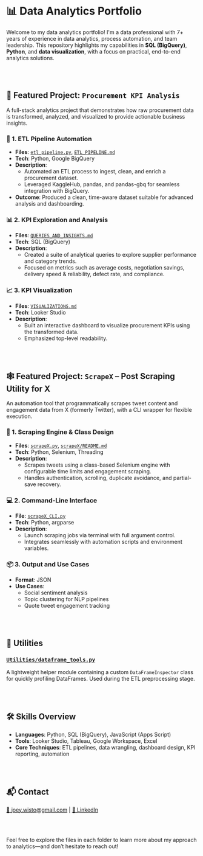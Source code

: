 # 📊 Data Analytics Portfolio

Welcome to my data analytics portfolio! I'm a data professional with 7+ years of experience in data analytics, process automation, and team leadership. This repository highlights my capabilities in **SQL (BigQuery)**, **Python**, and **data visualization**, with a focus on practical, end-to-end analytics solutions.

<br><br>

## 🚀 Featured Project: `Procurement KPI Analysis`

A full-stack analytics project that demonstrates how raw procurement data is transformed, analyzed, and visualized to provide actionable business insights.

### 🔄 1. ETL Pipeline Automation  
- **Files**: [`etl_pipeline.py`](./Procurement_KPI_Analysis/etl_pipeline.py), [`ETL_PIPELINE.md`](./Procurement_KPI_Analysis/ETL_PIPELINE.md)  
- **Tech**: Python, Google BigQuery  
- **Description**: 
  - Automated an ETL process to ingest, clean, and enrich a procurement dataset.
  - Leveraged KaggleHub, pandas, and pandas-gbq for seamless integration with BigQuery.
- **Outcome**: Produced a clean, time-aware dataset suitable for advanced analysis and dashboarding.

### 📊 2. KPI Exploration and Analysis  
- **Files**: [`QUERIES_AND_INSIGHTS.md`](./Procurement_KPI_Analysis/QUERIES_AND_INSIGHTS.md)  
- **Tech**: SQL (BigQuery)  
- **Description**: 
  - Created a suite of analytical queries to explore supplier performance and category trends.
  - Focused on metrics such as average costs, negotiation savings, delivery speed & reliability, defect rate, and compliance.

### 📈 3. KPI Visualization  
- **Files**: [`VISUALIZATIONS.md`](./Procurement_KPI_Analysis/VISUALIZATIONS.md)  
- **Tech**: Looker Studio  
- **Description**: 
  - Built an interactive dashboard to visualize procurement KPIs using the transformed data.
  - Emphasized top-level readability.

<br><br>

## 🕸️ Featured Project: `ScrapeX` – Post Scraping Utility for X

An automation tool that programmatically scrapes tweet content and engagement data from X (formerly Twitter), with a CLI wrapper for flexible execution.

### 🧠 1. Scraping Engine & Class Design  
- **Files**: [`scrapeX.py`](./ScrapeX/scrapeX.py), [`scrapeX/README.md`](./ScrapeX/README.md)  
- **Tech**: Python, Selenium, Threading  
- **Description**:  
  - Scrapes tweets using a class-based Selenium engine with configurable time limits and engagement scraping.
  - Handles authentication, scrolling, duplicate avoidance, and partial-save recovery.

### 💻 2. Command-Line Interface  
- **File**: [`scrapeX_CLI.py`](./scrapeX/scrapeX_CLI.py)  
- **Tech**: Python, argparse  
- **Description**:  
  - Launch scraping jobs via terminal with full argument control.
  - Integrates seamlessly with automation scripts and environment variables.

### 📦 3. Output and Use Cases  
- **Format**: JSON  
- **Use Cases**:  
  - Social sentiment analysis  
  - Topic clustering for NLP pipelines  
  - Quote tweet engagement tracking
 
<br><br>

## 🧰 Utilities

### [`Utilities/dataframe_tools.py`](./Utilities/dataframe_tools.py)
A lightweight helper module containing a custom `DataFrameInspector` class for quickly profiling DataFrames. Used during the ETL preprocessing stage.

<br><br>


## 🛠️ Skills Overview

- **Languages**: Python, SQL (BigQuery), JavaScript (Apps Script)
- **Tools**: Looker Studio, Tableau, Google Workspace, Excel
- **Core Techniques**: ETL pipelines, data wrangling, dashboard design, KPI reporting, automation

<br><br>


## 📬 Contact

[📧 joey.wisto@gmail.com](mailto:joey.wisto@gmail.com) | [🔗 LinkedIn](https://www.linkedin.com/in/joey-wisto)

<br><br>

Feel free to explore the files in each folder to learn more about my approach to analytics—and don’t hesitate to reach out!
